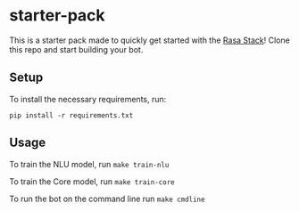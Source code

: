 # starter-pack

This is a starter pack made to quickly get started with the [Rasa Stack](http://rasa.com/products/rasa-stack/)! Clone this repo and start building your bot.

## Setup

To install the necessary requirements, run:

```
pip install -r requirements.txt
```

## Usage

To train the NLU model, run ``make train-nlu``

To train the Core model, run ``make train-core``

To run the bot on the command line run ``make cmdline``
